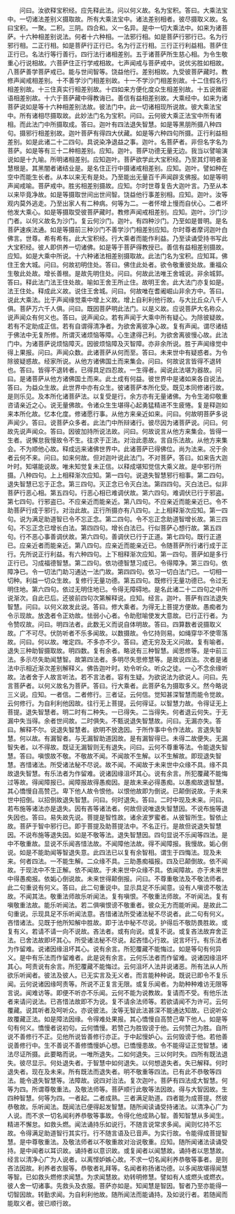 <!-- { "loadSidebar": true } -->
　　问曰。汝欲释宝积经。应先释此法。问以何义故。名为宝积。答曰。大乘法宝中。一切诸法差别义摄取故。所有大乘法宝中。诸法差别相者。彼尽摄取义故。名曰宝积。一聚。二积。三阴。四合和。义一名异。是中一切大乘法中。如来为诸菩萨。十六种相差别说法。何者十六种相。一法邪行相。如是菩萨行邪行已。名为行邪行相。二正行相。如是菩萨行正行已。名为行正行相。三行正行利益相。菩萨住正行已。名法行等行善行。四行法行诸相差别。五于诸菩萨所生慈心相。为令生敬重心行说相故。六菩萨住正行学戒相故。七声闻戒与菩萨戒中。说优劣胜如相故。八菩萨善学菩萨戒已。能与世间智等。饶益他行。差别相故。九受彼菩萨藏时。教修声闻戒相差别。十不善学沙门相差别故。十一不学沙门相差别故。十二住假名行相差别故。十三住真实行相差别故。十四如来方便化度众生相差别故。十五说微密语相差别故。十六于菩萨藏中得教诲已。善信有益相差别故。大乘经中。如来为诸菩萨说如是等十六种相差别法故。彼法门中。此一切诸相现所说故。彼大乘法宝中。所有诸相尽摄取故。此妙法门名为宝积。问曰。云何彼大乘正法宝中所有诸相。而此法门中所摄取成。答曰。迦叶有四法退失智慧。如是等黑朋所摄八种四句。摄邪行相差别故。迦叶菩萨有得四大伏藏。如是等六种四句所摄。正行利益相差别。如是此诸二十二四句。具说染净退益之事。迦叶。名菩萨者。非但名字名为菩萨。如是等有三十二种相差别。应知。迦叶。菩萨功德无量无边。我当以譬喻演说如是十九喻。所明诸相差别。应知迦叶。菩萨欲学此大宝积经。乃至其灯明者圣慧根是。其黑闇者诸结业是。是名住正行中摄诸戒相差别。应知。迦叶。譬如种在空中而能生长者。从本以来无有是处。乃至能出无量百千声闻辟支佛报。如是等明声闻戒喻。菩萨戒中。胜劣相差别摄故。应知。尔时世尊复告大迦叶言。乃至从本以来毕竟净故。如是等摄取世间出世间智。饶益他行事差别相。应知。迦叶。汝等观内莫外逃走。乃至出家人有二种病。何等为二。一者怀增上慢而自伏心。二者坏他发大乘心。如是等摄取受彼菩萨藏时。教修声闻戒相差别。应知。迦叶。沙门沙门者。以何义故名为沙门。复云何沙门。迦叶。有四种沙门。乃至如是普明。是名菩萨速疾法通。如是等摄前三种沙门不善学沙门相差别应知。尔时尊者摩诃迦叶白佛言。世尊。希有希有。此大宝积经。行大乘者而能作利益。乃至读诵受持书写此大宝积经。彼人即供养一切诸佛。如是等于菩萨得教授已。善信有益相差别摄故。应知。如是大乘中所说。十六种诸法相差别摄取故。此法门名为宝积。应知耳。佛住王舍大城。问曰。何故初明住处。答曰。佛住此处者。欲令敬重彼处故。重福众生敬此处故。增长善根。是故先明住处。问曰。何故此法唯王舍城说。非余城郭。答曰。释此法门法王住处故。喻如王舍王所止住。故明王舍。此大法门亦复如是。法王住处。释成此义故。说住王舍城。问曰。何故唯在耆阇崛山非余方中。答曰。说此大乘法。比于声闻缘觉乘中增上义故。增上自利利他行故。与大比丘众八千人俱。菩萨万六千人俱。问曰。既因菩萨明此法门。以是义故。应说菩萨大名称众。说声闻众有何义也。答曰。说声闻众。若有声闻于大乘中所有疑心。为除彼疑故。若有不定助成正信。若有自谓得清净者。为欲舍离彼净心故。复有声闻。谓尽诸结于佛法中无复所修。所谓灭诸烦恼等障。心生逮得己利。为欲舍离彼慢心故。此法门中。为诸菩萨说烦恼障灭。因彼烦恼障及灭智障。亦非余所说。胜于声闻缘觉中得上果报。问曰。声闻众数。此诸菩萨从何而至。答曰。未来世中有疑惑者。为令除彼疑惑故。经家所说。从他方诸佛国土而来集会。问曰。何故说言皆得不退转也。答曰。皆得不退转者。已得具足四忍故。一生得者。闻说此法堪为器故。问曰。是诸菩萨从他方诸佛国土而来。此土成有何益。彼世界中是诸如来各自说法。答曰。为益众生故。此世界中亦有众生。彼诸菩萨本所化受。既见本同修诸行故。是则乐见。及本所化诸菩萨法。以复受是行。余方亦有无量诸佛。为令生渴仰敬重咨请亲近之心。说无量佛故。令诸众生生堪得心起勇猛精进不生疲惓。复是释迦如来本所化故。忆本化度。修诸愿行事。从他方来亲近如来。问曰。何故明菩萨多说声闻少。答曰。说菩萨众多者。此法门中所辩诸行。彼尽因为诸菩萨说。问曰。何故先说声闻众。答曰。因彼加持所说法故。问曰。何故说言从他方来集会。皆得一生者。说懈怠我慢故令不生。往求于正法。对治此患故。言自乐法故。从他方来集会。不为顺他心故。释成远来诸佛世界中。此诸菩萨已得佛位。尚为法来。况于余者云何不来。问曰。如来何故。但对迦叶说此法门。不对菩萨。答曰。如来告大迦叶时。知堪能说故。唯未知觉复未正信。以释成堪知觉信大乘义故。是中邪行所摄。八种四句。上上相释渐次应知。第一四句。说退失智慧邪行相事。第二四句。退失智慧已忘于正念。第三四句。灭正念已令灭白法。第四四句。灭白法已。似非菩萨行恶心相。第五四句。行恶心相已难调伏故。第六四句。难调伏已行于邪盗。第七四句。行邪盗已。不应亲近而能亲近。第八四句。不应亲近而能亲近已。令不助菩萨行成于邪行。对治此故。正行所摄亦有八四句。上上相释渐次应知。第一四句。说为满足助道智已令不忘正念。第二四句。令不忘正念助道智增长故。第三四句。不忘正念已增长白法。第四四句。增长白法已。行似菩萨心想行故。第五四句。行不恶心事善调伏故。第六四句。善调伏已行于正道。第七四句。既行正道已。应亲近者而能亲近。第八四句。应亲近而能亲近已。令随菩萨所行诸行成于正行。先所说正行利益。有六种四句。上下相释渐次应知。第一四句。菩萨如是多行正行已。习成福德智慧。第二四句。依功德智慧习成已。令得障净。第三四句。依障净已。令一切法门助习通达一法门故。第四四句。依习一切白法门已。一切相一切种。利益一切众生故。复修行无量功德。第五四句。既修行无量功德已。令过无明住地。第六四句。依过无明住地已。令得无障碍地。是名此诸二十二四句之中所说渐次。自此已后。还彼前四句次第解释说。应知。经言。迦叶。菩萨有四法退失智慧。问曰。以何义故发此说。答曰。修大乘者。为得无上菩提方便故。愚痴者为令示现故。放逸者令正劝故。怯弱小心者。令助慰喻使发大意故。已行正行者。为令赞叹故。问曰。明四法者。此数无义而说自体明故。答曰。四算数者说摄取义故。广不可尽。伏防听者不乐多闻故。以数摄故。令忆持则易。如绳穿华不使零落故。问曰。何以故。唯定四。不多亦不少。答曰。遮无穷及无义问故。复有喻者。退失三种助智摄取故。明四数。复有余者。略说有三种智慧。闻思修等。是中前三法。多示尽失助闻慧智。故第四法者。多明尽失思修慧等。是故说四法。次者是诸法中示相近渐次差别解释义。佛告迦叶时。劝令听众。听众之徒。一心不念余缘听故。法者舍于人故言听法。若不言法者。容有生疑。为欲说法为欲说人。问曰。先言菩萨者。以何义故名为菩萨。答曰。行大乘者。此菩萨名为摄取多义。然今略说三义说。应知。一者信。二者修行。三者证。云何信。觉知甚深智慧而能令觉故。云何修行。为自利利他因故。往行无上菩提。云何得证。以智慧力故。令得证无上菩提。退失智慧者。明二时有二种失。一已得失。二当得失。何者退云何失。于无漏中失当得。余者世间故。二时俱失。不甄说退失智慧故。问曰。无漏亦失。答曰。解释不尔。说退失智慧者。欲明不放逸因。于所作事中令作法故。言退失智慧。何以故。有漏智者。与无漏智助道因故。是有漏智得已。未得二故便失。无漏智失者。以不得故。既证无漏智则无有退失。问曰。云何不尊重等法。令能退失智慧。答曰。嗔恨故不敬。不敬故不闻。不闻故不生解。以不生解故。即现退失智慧。吝惜诸法。所受诸法秘不尽说。故不闻。不闻故于未来世中众缘不具。缘不具故退失智慧。有乐法者为作留难。说诸因缘沮坏其心。说有余言。所犯覆藏不能悔过等故。得闻障报已。闻障报故得愚痴因。是故未来必得愚痴。以愚痴故退智慧。其心憍慢自高赞己。卑下他人故令恨他。以恨他故即为倒说。已颠倒说故。于未来世中招倒。以招倒故退失智慧。问曰。何时退失。答曰。二时中现及未来。问曰。若布施等诸法亦是退失。因有吝等诸法者。何故但说唯退失智慧因。不说布施等退失因也。答曰。易失故先说。菩提是智性故。诸余波罗蜜者。从彼智所生。智依止故。菩萨于智中邪行已。即于菩提及助菩提法中。不名正行。是故但说退失智慧因。不说布施等退失因。如是不敬等法。退失智慧因。四句显说不乐闻等四法。是中不敬重故。显说不乐闻吝惜法故。不闻障他法故。得不闻障报。我慢故。姤心倒说。如是不能助闻等智退失意。此四法已以复有余智相。谓生于四悔法。现及未来。何者四法。一不能生解。二众缘不具。三助愚痴福报。四及已颠倒故。依不闻故。于现法中不生正解。依不闻故。于未来世中众缘不具。依闻障故。亦于未来世中得愚痴报。依姤心倒说故。未来世得颠倒报。问曰。不尊重敬法及不敬法师者。此二句重说有何义。答曰。此二句重说中。显示具足不乐闻意。设有人嗔谤不敬法故。不闻其法。敬重法师故乐听闻法。复有嗔恨。不敬重法师故。不听闻法。复有嗔敬重法故。能乐听闻法。若二俱嗔恨谤不敬重者。彼众无方而能听闻。是故此二句重说。示现具足不乐听闻法意。吝惜诸法所受诸法秘不尽说者。此二句有何义。吝惜诸法。见既于他所知解中胜故。即于法中秘不尽说。护得后不敬防畏胜故。或复有义。若请不请一向不说故。吝法者。或有向说。或复不说。或复吝法故弃舍正法。已舍法故即坏其心。所受诸法秘不尽说。起吝惜心行故。说言坏行。有乐法者为作留难。说诸因缘沮坏其心。说有余言。所犯覆藏不能悔过。如是等句有何异义。是中有乐法而作留难者。此是说有余言。云何乐法者而作留难。说诸因缘沮坏其心。呵责说有余言。所犯覆藏不能悔过。云何沮坏人法并说诸恶。所有法从人所欲乐听闻者。彼法及彼人。已无实言及无义者。而言能种种说。既说已即令不复乐闻。云何说诸因缘呵责等。所说不正复言无限。或复乐闻者。为助种种难访无限等言说。闻难访等。即便不听亦不乐闻。云何不能为说教故。复请而不受。有他乐法者来请问说法。已吝惜法故即不为说。复不请余法师等。若欲请闻不为许可。云何覆藏。说其听者及呵听众。亦说彼法。汝等无智此法甚深不能通达知故。已说听众故覆藏正法。如是障法因缘。令得难处果报。其心憍慢自高赞己卑下他人。如是等句有何义。憍慢者说初句。云何憍慢。若赞己为胜毁谤于他。云何赞己为胜。自所说不善修行不正。见他所说皆善修行亦正。于中起慢妒心。云何毁谤于他。若他善说善修行中。生不善说不善修憍慢妒心想。已憍慢患故。令不能得证正觉智慧。诸法尽证所摄。此要略而说。一唯所退失。二如何退失。三以何时失。四所有既法退失。彼尽显示。何处退失者。于智慧中如何退失。以何想退失者。失已解释。何时退失者。现在及未来。所有既法而退失者。明不敬重等四法。已有此不恭敬等四法。能令退失智慧等。法障故。说四对治法。复次迦叶。菩萨有四法成大智慧。何等为四。所谓尊敬重法。及敬法师等。菩萨顺行此敬等法因故。得与大智因故。生四种智慧。何等为四。一者起。二者成熟。三者满足助道。四者能为成菩提。然彼恭敬故。乐听闻法。既闻法已便得起发智慧。随所闻读诵受持诸法。以清净心广为人说。而不求一切名闻利养恭敬等事故。令得化他成熟心智。善知智慧从多闻生。精进不懈怠。如救头燃。闻法诵持乐如说行。不随言说常求多闻。闻则忆持不忘故。令得满足助道智行其实行。行不随言语及已音声。为实行故。令能得成菩提智慧。是中尊敬重法。及敬法师者以不敬重故对治说敬重。应知。随所闻诸法读诵受持。是中闻者以耳识故。诵持者以意识故。或复闻者以闻慧故。诵持者以思慧故。经言以清净心广为人说者。以离悭妒嫉心故。不求一切名闻利养恭敬等事者。是则吝法因故。利养者衣服等。恭敬者礼拜等。名闻者称扬诸功德。以多闻故堪得闻慧等智。已如救头燃修求闻慧。为求闻慧故。劝转明修慧。譬如有人或燃头或燃衣。彼人舍一切诸事。先救头及衣服。菩萨亦如是。知闻慧是智因。智者乃至亦能得一切智因故。转勤求闻。为自利利他故。随所闻法而能诵持。及如说行者。若随闻而能取义者。彼已顺行故。
